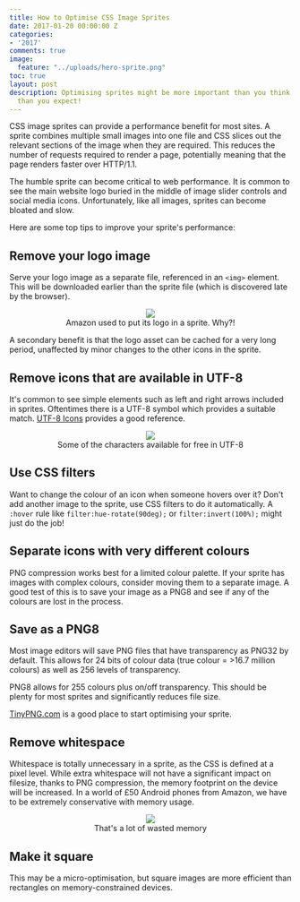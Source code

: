 ```yaml
---
title: How to Optimise CSS Image Sprites
date: 2017-01-20 00:00:00 Z
categories:
- '2017'
comments: true
image:
  feature: "../uploads/hero-sprite.png"
toc: true
layout: post
description: Optimising sprites might be more important than you think, and easier
  than you expect!
---
```


CSS image sprites can provide a performance benefit for most sites.
A sprite combines multiple small images into one file and CSS slices out the relevant sections of the image when they are required.
This reduces the number of requests required to render a page, potentially meaning that the page renders faster over HTTP/1.1.

The humble sprite can become critical to web performance. It is common to see the main website logo buried in the middle of image slider controls and social media icons.
Unfortunately, like all images, sprites can become bloated and slow.

Here are some top tips to improve your sprite's performance:

## Remove your logo image

Serve your logo image as a separate file, referenced in an ```<img>``` element.
This will be downloaded earlier than the sprite file (which is discovered late by the browser).
<figure align="center">
<img style="max-width:50%;" src="/uploads/amazon-sprite.png" />
<figcaption>Amazon used to put its logo in a sprite. Why?!</figcaption>
</figure>

A secondary benefit is that the logo asset can be cached for a very long period, 
unaffected by minor changes to the other icons in the sprite.

## Remove icons that are available in UTF-8

It's common to see simple elements such as left and right arrows included in sprites.
Oftentimes there is a UTF-8 symbol which provides a suitable match. <a href="https://www.utf8icons.com/">UTF-8 Icons</a> provides a good reference.
<figure align="center">
<img style="max-width:50%;" src="/uploads/utf8-icons.png" />
<figcaption>Some of the characters available for free in UTF-8</figcaption>
</figure>

## Use CSS filters

Want to change the colour of an icon when someone hovers over it? Don't add another image to the sprite, use CSS filters to do it automatically.
A ```:hover``` rule like ```filter:hue-rotate(90deg);``` or ```filter:invert(100%);``` might just do the job!

## Separate icons with very different colours

PNG compression works best for a limited colour palette. If your sprite has images with complex colours, consider moving them to a separate image.
A good test of this is to save your image as a PNG8 and see if any of the colours are lost in the process.

## Save as a PNG8

Most image editors will save PNG files that have transparency as PNG32 by default.
This allows for 24 bits of colour data (true colour = >16.7 million colours) as well as 256 levels of transparency.

PNG8 allows for 255 colours plus on/off transparency. This should be plenty for most sprites and significantly reduces file size.

<a href="https://tinypng.com/">TinyPNG.com</a> is a good place to start optimising your sprite.

## Remove whitespace

Whitespace is totally unnecessary in a sprite, as the CSS is defined at a pixel level.
While extra whitespace will not have a significant impact on filesize, thanks to PNG compression, the memory footprint on the device will be increased.
In a world of £50 Android phones from Amazon, we have to be extremely conservative with memory usage.

<figure align="center">
<img style="max-width:50%;" src="/uploads/sprite-whitespace.png" />
<figcaption>That's a lot of wasted memory</figcaption>
</figure>

## Make it square

This may be a micro-optimisation, but square images are more efficient than rectangles on memory-constrained devices.